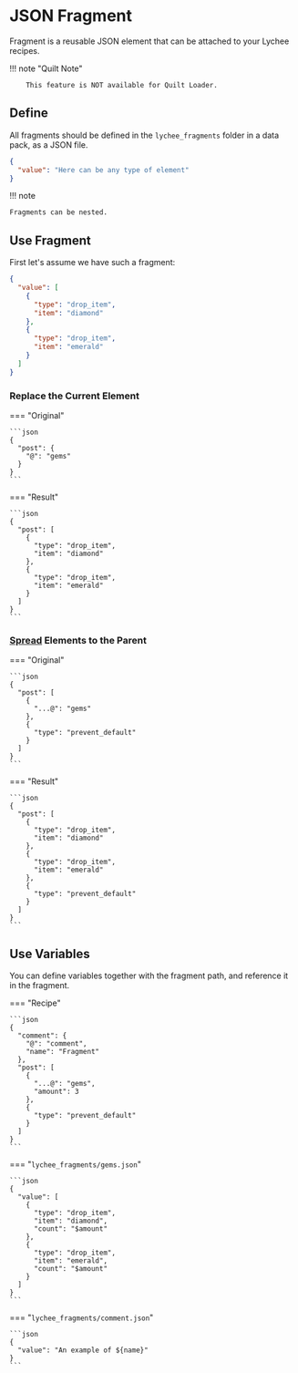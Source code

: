 # JSON Fragment

Fragment is a reusable JSON element that can be attached to your Lychee recipes.

!!! note "Quilt Note"

		This feature is NOT available for Quilt Loader.

## Define

All fragments should be defined in the `lychee_fragments` folder in a data pack, as a JSON file.

```json
{
  "value": "Here can be any type of element"
}
```

!!! note

	Fragments can be nested.

## Use Fragment

First let's assume we have such a fragment:

```json title="lychee_fragments/gems.json"
{
  "value": [
    {
      "type": "drop_item",
      "item": "diamond"
    },
    {
      "type": "drop_item",
      "item": "emerald"
    }
  ]
}
```

### Replace the Current Element

=== "Original"

    ```json
    {
      "post": {
        "@": "gems"
      }
    }
    ```

=== "Result"

    ```json
    {
      "post": [
        {
          "type": "drop_item",
          "item": "diamond"
        },
        {
          "type": "drop_item",
          "item": "emerald"
        }
      ]
    }
    ```

### [Spread](https://www.geeksforgeeks.org/javascript-spread-operator/) Elements to the Parent

=== "Original"

    ```json
    {
      "post": [
        {
          "...@": "gems"
        },
        {
          "type": "prevent_default"
        }
      ]
    }
    ```

=== "Result"

    ```json
    {
      "post": [
        {
          "type": "drop_item",
          "item": "diamond"
        },
        {
          "type": "drop_item",
          "item": "emerald"
        },
        {
          "type": "prevent_default"
        }
      ]
    }
    ```

## Use Variables

You can define variables together with the fragment path, and reference it in the fragment.

=== "Recipe"

    ```json
    {
      "comment": {
        "@": "comment",
        "name": "Fragment"
      },
      "post": [
        {
          "...@": "gems",
          "amount": 3
        },
        {
          "type": "prevent_default"
        }
      ]
    }
    ```

=== "`lychee_fragments/gems.json`"

    ```json
    {
      "value": [
        {
          "type": "drop_item",
          "item": "diamond",
          "count": "$amount"
        },
        {
          "type": "drop_item",
          "item": "emerald",
          "count": "$amount"
        }
      ]
    }
    ```

=== "`lychee_fragments/comment.json`"

    ```json
    {
      "value": "An example of ${name}"
    }
    ```
